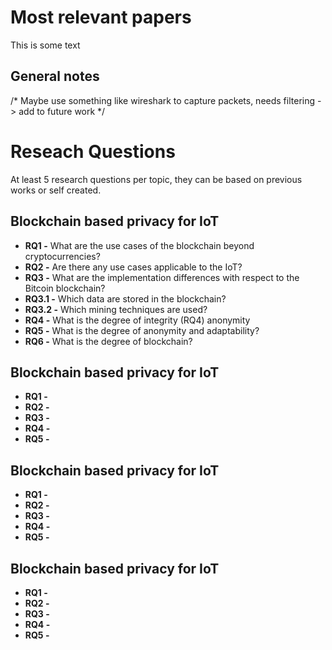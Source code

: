 # Most relevant papers

This is some text

## General notes

/* Maybe use something like wireshark to capture packets, needs filtering -> add to future work */

# Reseach Questions

At least 5 research questions per topic, they can be based on previous works or self created.

## Blockchain based privacy for IoT

- **RQ1 -** What are the use cases of the blockchain beyond cryptocurrencies?
- **RQ2 -** Are there any use cases applicable to the IoT?
- **RQ3 -** What are the implementation differences with respect to the Bitcoin blockchain?
- **RQ3.1 -** Which data are stored in the blockchain?
- **RQ3.2 -** Which mining techniques are used?
- **RQ4 -** What is the degree of integrity (RQ4) anonymity
- **RQ5 -** What is the degree of anonymity and adaptability?
- **RQ6 -** What is the degree of blockchain?

## Blockchain based privacy for IoT

- **RQ1 -**
- **RQ2 -**
- **RQ3 -**
- **RQ4 -**
- **RQ5 -**

## Blockchain based privacy for IoT

- **RQ1 -**
- **RQ2 -**
- **RQ3 -**
- **RQ4 -**
- **RQ5 -**

## Blockchain based privacy for IoT

- **RQ1 -**
- **RQ2 -**
- **RQ3 -**
- **RQ4 -**
- **RQ5 -**
